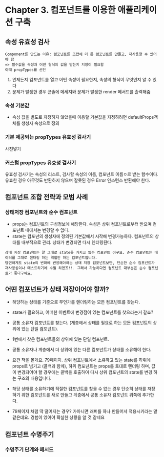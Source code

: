 # Chapter 3. 컴포넌트를 이용한 애플리케이션 구축

## 속성 유효성 검사
```
Component를 만드는 이유: 컴포넌트를 조합해 더 튼 컴포넌트를 만들고, 재사용할 수 있어야 함
=> 필수값을 속성과 어떤 형식의 값을 받는지 지정이 필요함
이때 propTypes를 선언
```
1. 언제든지 컴포넌트를 열고 어떤 속성이 필요한지, 속성의 형식이 무엇인지 알 수 있다
2. 문제가 발생한 경우 콘솔에 메세지와 문제가 발생한 render 메서드를 출력해줌

### 속성 기본값
- 속성 값을 별도로 지정하지 않았을때 이용할 기본값을 지정하려면 defaultProps객체를 생성자 속성으로 정의

### 기본 제공되는 propTypes 유효성 검사기
사진넣기

### 커스텀 propTypes 유효성 검사기
유효성 검사기는 속성의 리스트, 검사할 속성의 이름, 컴포넌트 이름ㅇ르 받는 함수이다.
유효한 경우 아무것도 반환하지 않으며 잘못된 경우 Error 인스턴스 반환해야 한다.

## 컴포넌트 조합 전략과 모범 사례
### 상태저장 컴포넌트와 순수 컴포넌트
- props는 컴포넌트의 구성정보에 해당한다. 속성은 상위 컴포넌트로부터 받으며 컴포넌트 내에서는 변경할 수 없다.
- state는 컴포넌의 생성자에 정의된 기본값에서 시작해 변경가능하다. 컴포넌트의 상태를 내부적으로 관리. 상태가 변경되면 다시 렌더링된다.

```
상태 저장 컴포넌트는 말 그대로 state를 가지고 있는 컴포넌트 이구요. 순수 컴포넌트는 데이터를 그대로 렌더링 하는 역할만 하는 컴포넌트입니다.
당연하게도 state의 변화에 반응해야하는 상태 저장 컴포넌트보단, 단순한 순수 컴포넌트가 재사용성이나 테스트하기에 수월 하겠죠!!. 그래서 가능하다면 컴포넌트 대부분은 순수 컴포넌트가 좋다구해요.
```

## 어떤 컴포넌트가 상태 저장이어야 할까?
- 해당하는 상태를 기준으로 무언가를 렌더링하는 모든 컴포넌트를 찾는다.
 - state가 필요하고, 어떠한 이벤트에 변경점이 있는 컴포넌트를 찾으라는거 같죠?

- 공통 소유자 컴포넌트를 찾는다. (계층에서 상태를 필요로 하는 모든 컴포넌트의 상위에 있는 단일 컴포넌트).
 - 1번에서 찾은 컴포넌트들의 상위에 있는 단일 컴포넌트.

- 공통 소유자나 계층에서 더 상위에 있는 다른 컴포넌트가 상태를 소유해야 한다.
 - 요건 책을 볼게요. 79페이지. 상위 컴포넌트에서 소유하고 있는 state를 하위에 props로 넘기고 (콜백과 함께), 하위 컴포넌트는 props를 토대로 렌더링 하며, 값이 변경되어야 할 경우에는 콜백을 호출하여 다시 상위 컴포넌트의 state를 변경 하는 구조의 내용입니다.

- 해당 상태를 소유하기에 적절한 컴포넌트를 찾을 수 없는 경우 단순히 상태를 저장하기 위한 컴포넌트를 새로 만들고 계층에서 공통 소유자 컴포넌트 위쪽에 추가한다.
 - 79페이지 처럼 딱 떨어지는 경우? 가아니면 래퍼를 하나 만들어서 적용시키라는 말 같은데요. 경험이 있어야 확실한 상황을 알 것 같네요

 ## 컴포넌트 수명주기
 ### 수명주기 단계와 메서드

